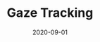 ---
layout: prototype
title:  "Gaze Tracking"
date: 2020-09-01
description: "Move your face to direct a cursor."
prototype_url: "https://touchless.valtech.engineering/gaze/"
repo_url: "https://github.com/valtech-sd/touchless"
screenshot: "/images/gaze-tracking-screenshot.jpg"
license: MIT
vimeo: "https://player.vimeo.com/video/465163760"
demo: "https://touchless.valtech.engineering/videos/touchless-gaze.mp4"
category: "Vision"
---
